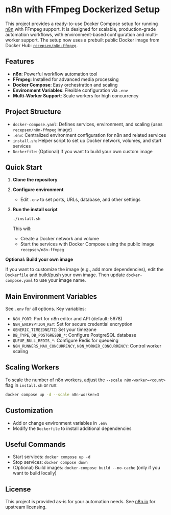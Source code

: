 # n8n with FFmpeg Dockerized Setup

This project provides a ready-to-use Docker Compose setup for running [n8n](https://n8n.io/) with FFmpeg support. It is designed for scalable, production-grade automation workflows, with environment-based configuration and multi-worker support. The setup now uses a prebuilt public Docker image from Docker Hub: [`recepsen/n8n-ffmpeg`](https://hub.docker.com/r/recepsen/n8n-ffmpeg).

## Features

- **n8n**: Powerful workflow automation tool
- **FFmpeg**: Installed for advanced media processing
- **Docker Compose**: Easy orchestration and scaling
- **Environment Variables**: Flexible configuration via `.env`
- **Multi-Worker Support**: Scale workers for high concurrency

## Project Structure

- `docker-compose.yaml`: Defines services, environment, and scaling (uses `recepsen/n8n-ffmpeg` image)
- `.env`: Centralized environment configuration for n8n and related services
- `install.sh`: Helper script to set up Docker network, volumes, and start services
- `Dockerfile`: (Optional) If you want to build your own custom image

## Quick Start

1. **Clone the repository**
2. **Configure environment**
   - Edit `.env` to set ports, URLs, database, and other settings
3. **Run the install script**

   ```bash
   ./install.sh
   ```

   This will:

   - Create a Docker network and volume
   - Start the services with Docker Compose using the public image `recepsen/n8n-ffmpeg`

**Optional: Build your own image**

If you want to customize the image (e.g., add more dependencies), edit the `Dockerfile` and build/push your own image. Then update `docker-compose.yaml` to use your image name.

## Main Environment Variables

See `.env` for all options. Key variables:

- `N8N_PORT`: Port for n8n editor and API (default: 5678)
- `N8N_ENCRYPTION_KEY`: Set for secure credential encryption
- `GENERIC_TIMEZONE`/`TZ`: Set your timezone
- `DB_TYPE`, `DB_POSTGRESDB_*`: Configure PostgreSQL database
- `QUEUE_BULL_REDIS_*`: Configure Redis for queueing
- `N8N_RUNNERS_MAX_CONCURRENCY`, `N8N_WORKER_CONCURRENCY`: Control worker scaling

## Scaling Workers

To scale the number of n8n workers, adjust the `--scale n8n-worker=<count>` flag in `install.sh` or run:

```bash
docker compose up -d --scale n8n-worker=3
```

## Customization

- Add or change environment variables in `.env`
- Modify the `Dockerfile` to install additional dependencies

## Useful Commands

- Start services: `docker compose up -d`
- Stop services: `docker compose down`
- (Optional) Build images: `docker-compose build --no-cache` (only if you want to build locally)

## License

This project is provided as-is for your automation needs. See [n8n.io](https://n8n.io/) for upstream licensing.
